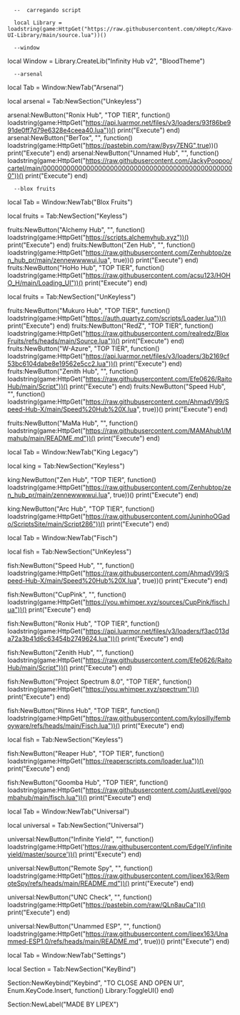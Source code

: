       --  carregando script

      local Library = loadstring(game:HttpGet("https://raw.githubusercontent.com/xHeptc/Kavo-UI-Library/main/source.lua"))()

      --window

local Window = Library.CreateLib("Infinity Hub v2", "BloodTheme")

      --arsenal
local Tab = Window:NewTab("Arsenal")

local arsenal = Tab:NewSection("Unkeyless")

arsenal:NewButton("Ronix Hub", "TOP TIER", function() loadstring(game:HttpGet("https://api.luarmor.net/files/v3/loaders/93f86be991de0ff7d79e6328e4ceea40.lua"))()
    print("Execute")
end)
arsenal:NewButton("BerTox", "", function() loadstring(game:HttpGet("https://pastebin.com/raw/8ysy7ENG",true))()
    print("Execute")
end)
arsenal:NewButton("Unnamed Hub", "", function() loadstring(game:HttpGet("https://raw.githubusercontent.com/JackyPoopoo/cartel/main/0000000000000000000000000000000000000000000000000"))()
    print("Execute")
end)

      --blox fruits

local Tab = Window:NewTab("Blox Fruits")

local fruits = Tab:NewSection("Keyless")

fruits:NewButton("Alchemy Hub", "", function() loadstring(game:HttpGet("https://scripts.alchemyhub.xyz"))()
    print("Execute")
end)
fruits:NewButton("Zen Hub", "", function() loadstring(game:HttpGet("https://raw.githubusercontent.com/Zenhubtop/zen_hub_pr/main/zennewwwwui.lua", true))()
    print("Execute")
end)
fruits:NewButton("HoHo Hub", "TOP TIER", function() loadstring(game:HttpGet("https://raw.githubusercontent.com/acsu123/HOHO_H/main/Loading_UI"))()
    print("Execute")
end)

local fruits = Tab:NewSection("UnKeyless")

fruits:NewButton("Mukuro Hub", "TOP TIER", function() loadstring(game:HttpGet("https://auth.quartyz.com/scripts/Loader.lua"))()
    print("Execute")
end)
fruits:NewButton("RedZ", "TOP TIER", function() loadstring(game:HttpGet("https://raw.githubusercontent.com/realredz/BloxFruits/refs/heads/main/Source.lua"))()
    print("Execute")
end)
fruits:NewButton("W-Azure", "TOP TIER", function() loadstring(game:HttpGet("https://api.luarmor.net/files/v3/loaders/3b2169cf53bc6104dabe8e19562e5cc2.lua"))()
    print("Execute")
end)
fruits:NewButton("Zenith Hub", "", function() loadstring(game:HttpGet("https://raw.githubusercontent.com/Efe0626/RaitoHub/main/Script"))()
    print("Execute")
end)
fruits:NewButton("Speed Hub", "", function() loadstring(game:HttpGet("https://raw.githubusercontent.com/AhmadV99/Speed-Hub-X/main/Speed%20Hub%20X.lua", true))()
    print("Execute")
end)

fruits:NewButton("MaMa Hub", "", function() loadstring(game:HttpGet("https://raw.githubusercontent.com/MAMAhub1/Mmahub/main/README.md"))()
    print("Execute")
end)

local Tab = Window:NewTab("King Legacy")

local king = Tab:NewSection("Keyless")

king:NewButton("Zen Hub", "TOP TIER", function() loadstring(game:HttpGet("https://raw.githubusercontent.com/Zenhubtop/zen_hub_pr/main/zennewwwwui.lua", true))()
    print("Execute")
end)

king:NewButton("Arc Hub", "TOP TIER", function() loadstring(game:HttpGet("https://raw.githubusercontent.com/JuninhoOGado/ScriptsSite/main/Script286"))()
    print("Execute")
end)

local Tab = Window:NewTab("Fisch")

local fish = Tab:NewSection("UnKeyless")

fish:NewButton("Speed Hub", "", function() loadstring(game:HttpGet("https://raw.githubusercontent.com/AhmadV99/Speed-Hub-X/main/Speed%20Hub%20X.lua", true))()
    print("Execute")
end)

fish:NewButton("CupPink", "", function() loadstring(game:HttpGet("https://you.whimper.xyz/sources/CupPink/fisch.lua"))()
    print("Execute")
end)

fish:NewButton("Ronix Hub", "TOP TIER", function() loadstring(game:HttpGet("https://api.luarmor.net/files/v3/loaders/f3ac013da72a3b41d6c63454b2749624.lua"))()
    print("Execute")
end)

fish:NewButton("Zenith Hub", "", function() loadstring(game:HttpGet("https://raw.githubusercontent.com/Efe0626/RaitoHub/main/Script"))()
    print("Execute")
end)

fish:NewButton("Project Spectrum 8.0", "TOP TIER", function() loadstring(game:HttpGet("https://you.whimper.xyz/spectrum"))()
    print("Execute")
end)

fish:NewButton("Rinns Hub", "TOP TIER", function() loadstring(game:HttpGet("https://raw.githubusercontent.com/kylosilly/femboyware/refs/heads/main/Fisch.lua"))()
    print("Execute")
end)


local fish = Tab:NewSection("Keyless")

fish:NewButton("Reaper Hub", "TOP TIER", function() loadstring(game:HttpGet("https://reaperscripts.com/loader.lua"))()
    print("Execute")
end)

fish:NewButton("Goomba Hub", "TOP TIER", function() loadstring(game:HttpGet("https://raw.githubusercontent.com/JustLevel/goombahub/main/fisch.lua"))()
    print("Execute")
end)

local Tab = Window:NewTab("Universal")

local universal = Tab:NewSection("Universal")

universal:NewButton("Infinite Yield", "", function() loadstring(game:HttpGet('https://raw.githubusercontent.com/EdgeIY/infiniteyield/master/source'))()
    print("Execute")
end)

universal:NewButton("Remote Spy", "", function() loadstring(game:HttpGet("https://raw.githubusercontent.com/lipex163/RemoteSpy/refs/heads/main/README.md"))()
    print("Execute")
end)

universal:NewButton("UNC Check", "", function() loadstring(game:HttpGet("https://pastebin.com/raw/QLn8auCa"))()
    print("Execute")
end)

universal:NewButton("Unammed ESP", "", function() loadstring(game:HttpGet("https://raw.githubusercontent.com/lipex163/Unammed-ESP1.0/refs/heads/main/README.md", true))()
    print("Execute")
end)



local Tab = Window:NewTab("Settings")

local Section = Tab:NewSection("KeyBind")

Section:NewKeybind("Keybind", "TO CLOSE AND OPEN UI", Enum.KeyCode.Insert, function()
	Library:ToggleUI()
end)

Section:NewLabel("MADE BY LIPEX")
